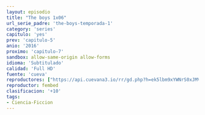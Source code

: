 ```yaml
---
layout: episodio
title: "The boys 1x06"
url_serie_padre: 'the-boys-temporada-1'
category: 'series'
capitulo: 'yes'
prev: 'capitulo-5'
anio: '2016'
proximo: 'capitulo-7'
sandbox: allow-same-origin allow-forms
idioma: 'Subtitulado'
calidad: 'Full HD'
fuente: 'cueva'
reproductores: ["https://api.cuevana3.io/rr/gd.php?h=ek5lbm9xYWNrS0xJMVp5b21KREk0dFBLbjVkaHhkRGdrOG1jbnBpUnhhS1Z5NHlIZzZxNTdOQzdmS2VJejZMQzBjaG9vS0xHanNTWWsydHBvY25JMzlHU3FadVkyUT09"]
reproductor: fembed
clasificacion: '+10'
tags:
- Ciencia-Ficcion
---
```












